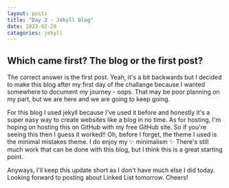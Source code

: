 ```yaml
---
layout: posts
title: "Day 2 - Jekyll blog"
date: 2022-02-20
catagories: jekyll
---
```


## Which came first? The blog or the first post?
The correct answer is the first post. Yeah, it's a bit backwards but I decided to make this blog after my first day of the challange because I wanted somewhere to document my journey - oops. That may be poor planning on my part, but we are here and we are going to keep going.

For this blog I used jekyll because I've used it before and honestly it's a super easy way to create websites like a blog in no time. As for hosting, I'm hoping on hosting this on GitHub with my free GitHub site. So if you're seeing this then I guess it worked!! Oh, before I forget, the theme I used is the minimal mistakes theme. I do enjoy my ✨ minimalism ✨ There's still much work that can be done with this blog, but I think this is a great starting point.

Anyways, I'll keep this update short as I don't have much else I did today. Looking forward to posting about Linked List tomorrow. Cheers!